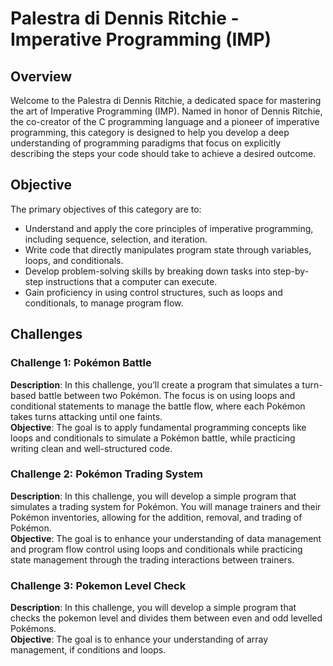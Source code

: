 # Palestra di Dennis Ritchie - Imperative Programming (IMP)

## Overview
Welcome to the Palestra di Dennis Ritchie, a dedicated space for mastering the art of Imperative Programming (IMP). Named in honor of Dennis Ritchie, the co-creator of the C programming language and a pioneer of imperative programming, this category is designed to help you develop a deep understanding of programming paradigms that focus on explicitly describing the steps your code should take to achieve a desired outcome.

## Objective
The primary objectives of this category are to:
- Understand and apply the core principles of imperative programming, including sequence, selection, and iteration.
- Write code that directly manipulates program state through variables, loops, and conditionals.
- Develop problem-solving skills by breaking down tasks into step-by-step instructions that a computer can execute.
- Gain proficiency in using control structures, such as loops and conditionals, to manage program flow.

## Challenges

### Challenge 1: Pokémon Battle
**Description**: In this challenge, you’ll create a program that simulates a turn-based battle between two Pokémon. The focus is on using loops and conditional statements to manage the battle flow, where each Pokémon takes turns attacking until one faints.  
**Objective**: The goal is to apply fundamental programming concepts like loops and conditionals to simulate a Pokémon battle, while practicing writing clean and well-structured code.

### Challenge 2: Pokémon Trading System
**Description**: In this challenge, you will develop a simple program that simulates a trading system for Pokémon. You will manage trainers and their Pokémon inventories, allowing for the addition, removal, and trading of Pokémon.  
**Objective**: The goal is to enhance your understanding of data management and program flow control using loops and conditionals while practicing state management through the trading interactions between trainers.

### Challenge 3: Pokemon Level Check
**Description**: In this challenge, you will develop a simple program that checks the pokemon level and divides them between even and odd levelled Pokémons.<br/>
**Objective**: The goal is to enhance your understanding of array management, if conditions and loops.
